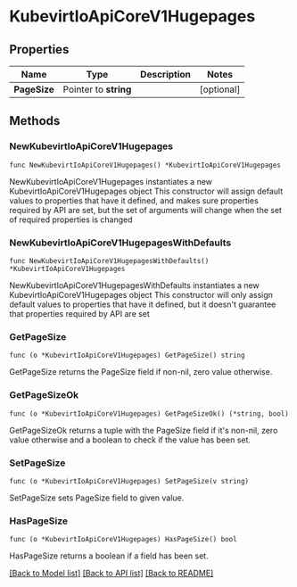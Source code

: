 # KubevirtIoApiCoreV1Hugepages

## Properties

Name | Type | Description | Notes
------------ | ------------- | ------------- | -------------
**PageSize** | Pointer to **string** |  | [optional] 

## Methods

### NewKubevirtIoApiCoreV1Hugepages

`func NewKubevirtIoApiCoreV1Hugepages() *KubevirtIoApiCoreV1Hugepages`

NewKubevirtIoApiCoreV1Hugepages instantiates a new KubevirtIoApiCoreV1Hugepages object
This constructor will assign default values to properties that have it defined,
and makes sure properties required by API are set, but the set of arguments
will change when the set of required properties is changed

### NewKubevirtIoApiCoreV1HugepagesWithDefaults

`func NewKubevirtIoApiCoreV1HugepagesWithDefaults() *KubevirtIoApiCoreV1Hugepages`

NewKubevirtIoApiCoreV1HugepagesWithDefaults instantiates a new KubevirtIoApiCoreV1Hugepages object
This constructor will only assign default values to properties that have it defined,
but it doesn't guarantee that properties required by API are set

### GetPageSize

`func (o *KubevirtIoApiCoreV1Hugepages) GetPageSize() string`

GetPageSize returns the PageSize field if non-nil, zero value otherwise.

### GetPageSizeOk

`func (o *KubevirtIoApiCoreV1Hugepages) GetPageSizeOk() (*string, bool)`

GetPageSizeOk returns a tuple with the PageSize field if it's non-nil, zero value otherwise
and a boolean to check if the value has been set.

### SetPageSize

`func (o *KubevirtIoApiCoreV1Hugepages) SetPageSize(v string)`

SetPageSize sets PageSize field to given value.

### HasPageSize

`func (o *KubevirtIoApiCoreV1Hugepages) HasPageSize() bool`

HasPageSize returns a boolean if a field has been set.


[[Back to Model list]](../README.md#documentation-for-models) [[Back to API list]](../README.md#documentation-for-api-endpoints) [[Back to README]](../README.md)


